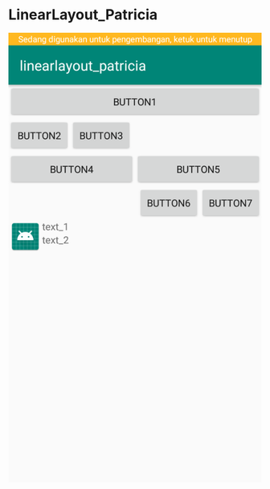 # LinearLayout_Patricia
![alt text](https://github.com/PatriciaDianPaska/LinearLayout_Patricia/blob/master/SS1/1.png)
